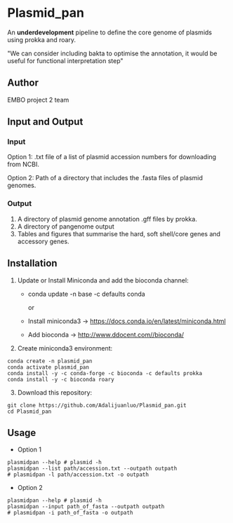 # Plasmid_pan
An **underdevelopment** pipeline to define the core genome of plasmids using prokka and roary. 

"We can consider including bakta to optimise the annotation, it would be useful for functional interpretation step"

## Author
EMBO project 2 team
## Input and Output
### Input 
Option 1: .txt file of a list of plasmid accession numbers for downloading from NCBI.

Option 2: Path of a directory that includes the .fasta files of plasmid genomes.  
   
### Output
1. A directory of plasmid genome annotation .gff files by prokka.
2. A directory of pangenome output
3. Tables and figures that summarise the hard, soft shell/core genes and accessory genes. 

## Installation
1. Update or Install Miniconda and add the bioconda channel:
   - conda update -n base -c defaults conda
   
     or 
   
   - Install miniconda3  -> https://docs.conda.io/en/latest/miniconda.html
   - Add bioconda -> http://www.ddocent.com//bioconda/
2. Create miniconda3 environment:
````
conda create -n plasmid_pan 
conda activate plasmid_pan
conda install -y -c conda-forge -c bioconda -c defaults prokka
conda install -y -c bioconda roary
````
3. Download this repository:
````
git clone https://github.com/Adalijuanluo/Plasmid_pan.git
cd Plasmid_pan
````
## Usage
* Option 1
````
plasmidpan --help # plasmid -h
plasmidpan --list path/accession.txt --outpath outpath
# plasmidpan -l path/accession.txt -o outpath

````
* Option 2
````
plasmidpan --help # plasmid -h
plasmidpan --input path_of_fasta --outpath outpath
# plasmidpan -i path_of_fasta -o outpath
````

